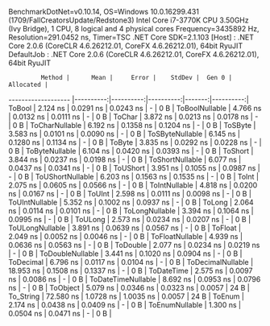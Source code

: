 
BenchmarkDotNet=v0.10.14, OS=Windows 10.0.16299.431 (1709/FallCreatorsUpdate/Redstone3)
Intel Core i7-3770K CPU 3.50GHz (Ivy Bridge), 1 CPU, 8 logical and 4 physical cores
Frequency=3435892 Hz, Resolution=291.0452 ns, Timer=TSC
.NET Core SDK=2.1.103
  [Host]     : .NET Core 2.0.6 (CoreCLR 4.6.26212.01, CoreFX 4.6.26212.01), 64bit RyuJIT
  DefaultJob : .NET Core 2.0.6 (CoreCLR 4.6.26212.01, CoreFX 4.6.26212.01), 64bit RyuJIT


             Method |      Mean |     Error |    StdDev |  Gen 0 | Allocated |
------------------- |----------:|----------:|----------:|-------:|----------:|
             ToBool |  2.124 ns | 0.0291 ns | 0.0243 ns |      - |       0 B |
     ToBoolNullable |  4.766 ns | 0.0132 ns | 0.0111 ns |      - |       0 B |
             ToChar |  3.872 ns | 0.0213 ns | 0.0178 ns |      - |       0 B |
     ToCharNullable |  6.192 ns | 0.1358 ns | 0.1204 ns |      - |       0 B |
            ToSByte |  3.583 ns | 0.0101 ns | 0.0090 ns |      - |       0 B |
    ToSByteNullable |  6.145 ns | 0.1280 ns | 0.1134 ns |      - |       0 B |
             ToByte |  3.835 ns | 0.0292 ns | 0.0228 ns |      - |       0 B |
     ToByteNullable |  6.104 ns | 0.0420 ns | 0.0393 ns |      - |       0 B |
            ToShort |  3.844 ns | 0.0237 ns | 0.0198 ns |      - |       0 B |
    ToShortNullable |  6.077 ns | 0.0437 ns | 0.0341 ns |      - |       0 B |
           ToUShort |  3.951 ns | 0.1055 ns | 0.0987 ns |      - |       0 B |
   ToUShortNullable |  6.203 ns | 0.1563 ns | 0.1535 ns |      - |       0 B |
              ToInt |  2.075 ns | 0.0605 ns | 0.0566 ns |      - |       0 B |
      ToIntNullable |  4.818 ns | 0.0200 ns | 0.0167 ns |      - |       0 B |
             ToUInt |  2.598 ns | 0.0111 ns | 0.0098 ns |      - |       0 B |
     ToUIntNullable |  5.352 ns | 0.1002 ns | 0.0937 ns |      - |       0 B |
             ToLong |  2.064 ns | 0.0114 ns | 0.0101 ns |      - |       0 B |
     ToLongNullable |  3.394 ns | 0.1064 ns | 0.0995 ns |      - |       0 B |
            ToULong |  2.573 ns | 0.0234 ns | 0.0207 ns |      - |       0 B |
    ToULongNullable |  3.891 ns | 0.0639 ns | 0.0567 ns |      - |       0 B |
            ToFloat |  2.049 ns | 0.0052 ns | 0.0046 ns |      - |       0 B |
    ToFloatNullable |  4.939 ns | 0.0636 ns | 0.0563 ns |      - |       0 B |
           ToDouble |  2.077 ns | 0.0234 ns | 0.0219 ns |      - |       0 B |
   ToDoubleNullable |  3.441 ns | 0.1020 ns | 0.0904 ns |      - |       0 B |
          ToDecimal |  6.796 ns | 0.0117 ns | 0.0104 ns |      - |       0 B |
  ToDecimalNullable | 18.953 ns | 0.1508 ns | 0.1337 ns |      - |       0 B |
         ToDateTime |  2.575 ns | 0.0097 ns | 0.0086 ns |      - |       0 B |
 ToDateTimeNullable |  8.692 ns | 0.0953 ns | 0.0796 ns |      - |       0 B |
           ToObject |  5.079 ns | 0.0346 ns | 0.0323 ns | 0.0057 |      24 B |
          To_String | 72.580 ns | 1.0728 ns | 1.0035 ns | 0.0057 |      24 B |
             ToEnum |  2.174 ns | 0.0438 ns | 0.0409 ns |      - |       0 B |
     ToEnumNullable |  1.300 ns | 0.0504 ns | 0.0471 ns |      - |       0 B |
